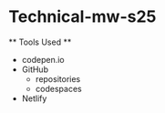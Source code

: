 # Technical-mw-s25
** Tools Used **
* codepen.io
* GitHub
    * repositories
    * codespaces
* Netlify